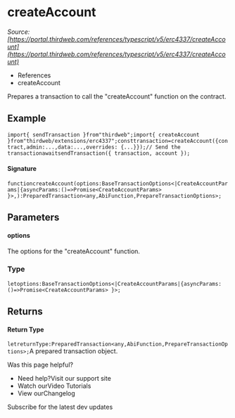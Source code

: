 # createAccount

*Source: [https://portal.thirdweb.com/references/typescript/v5/erc4337/createAccount](https://portal.thirdweb.com/references/typescript/v5/erc4337/createAccount)*

* References
* createAccount

Prepares a transaction to call the "createAccount" function on the contract.

## Example

`import{ sendTransaction }from"thirdweb";import{ createAccount }from"thirdweb/extensions/erc4337";consttransaction=createAccount({contract,admin:...,data:...,overrides: {...}});// Send the transactionawaitsendTransaction({ transaction, account });`
#### Signature

`functioncreateAccount(options:BaseTransactionOptions<|CreateAccountParams|{asyncParams:()=>Promise<CreateAccountParams> }>,):PreparedTransaction<any,AbiFunction,PrepareTransactionOptions>;`
## Parameters

#### options

The options for the "createAccount" function.

### Type

`letoptions:BaseTransactionOptions<|CreateAccountParams|{asyncParams:()=>Promise<CreateAccountParams> }>;`
## Returns

#### Return Type

`letreturnType:PreparedTransaction<any,AbiFunction,PrepareTransactionOptions>;`A prepared transaction object.

Was this page helpful?

* Need help?Visit our support site
* Watch ourVideo Tutorials
* View ourChangelog

Subscribe for the latest dev updates

